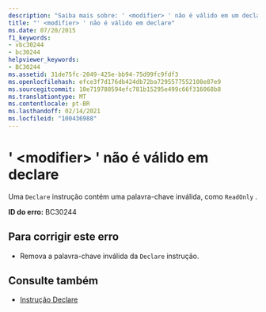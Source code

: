 ```yaml
---
description: "Saiba mais sobre: ' <modifier> ' não é válido em um declare"
title: "' <modifier> ' não é válido em declare"
ms.date: 07/20/2015
f1_keywords:
- vbc30244
- bc30244
helpviewer_keywords:
- BC30244
ms.assetid: 31de75fc-2049-425e-bb94-75d99fc9fdf3
ms.openlocfilehash: efce3f7d176db424db72ba7295577552108e87e9
ms.sourcegitcommit: 10e719780594efc781b15295e499c66f316068b8
ms.translationtype: MT
ms.contentlocale: pt-BR
ms.lasthandoff: 02/14/2021
ms.locfileid: "100436988"
---
```

# <a name="modifier-is-not-valid-on-a-declare"></a>' \<modifier> ' não é válido em declare

Uma `Declare` instrução contém uma palavra-chave inválida, como `ReadOnly` .  
  
 **ID do erro:** BC30244  
  
## <a name="to-correct-this-error"></a>Para corrigir este erro  
  
- Remova a palavra-chave inválida da `Declare` instrução.  
  
## <a name="see-also"></a>Consulte também

- [Instrução Declare](../language-reference/statements/declare-statement.md)
